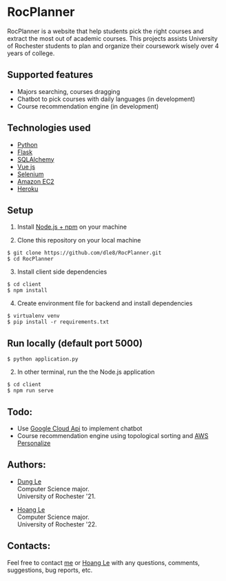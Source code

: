 # RocPlanner
RocPlanner is a website that help students pick the right courses and extract the most out of academic courses. This 
projects assists University of Rochester students to plan and organize their coursework wisely over 4 years of college. 

## Supported features
- Majors searching, courses dragging
- Chatbot to pick courses with daily languages (in development)
- Course recommendation engine (in development)

## Technologies used
- [Python](https://www.python.org/) 
- [Flask](http://flask.palletsprojects.com/en/1.1.x/)
- [SQLAlchemy](https://www.sqlalchemy.org/)
- [Vue js](https://vuejs.org/)
- [Selenium](https://www.seleniumhq.org/)
- [Amazon EC2](https://aws.amazon.com/ec2/)
- [Heroku](https://www.heroku.com/)

## Setup
1. Install [Node.js + npm](https://www.npmjs.com/get-npm) on your machine

2. Clone this repository on your local machine
```
$ git clone https://github.com/dle8/RocPlanner.git
$ cd RocPlanner
```

3. Install client side dependencies
```
$ cd client
$ npm install
```

4. Create environment file for backend and install dependencies
```
$ virtualenv venv
$ pip install -r requirements.txt
```

## Run locally (default port 5000)
```
$ python application.py
```

2. In other terminal, run the the Node.js application
```
$ cd client
$ npm run serve
```

## Todo:
- Use [Google Cloud Api](https://cloud.google.com/natural-language/) to implement chatbot
- Course recommendation engine using topological sorting and [AWS Personalize](https://aws.amazon.com/personalize/)

## Authors:
- [Dung Le](https://github.com/dle8) <br/>
Computer Science major.  
University of Rochester '21.  

- [Hoang Le](https://github.com/Soos99) <br/>
Computer Science major.  
University of Rochester '22.  

## Contacts:
Feel free to contact [me](dle8@u.rochester.edu) or [Hoang Le](hle7@u.rochester.edu) with any questions, comments,
suggestions, bug reports, etc.
